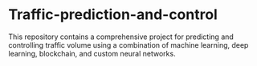 # Traffic-prediction-and-control
This repository contains a comprehensive project for predicting and controlling traffic volume using a combination of machine learning, deep learning, blockchain, and custom neural networks.
